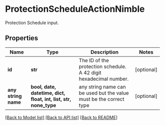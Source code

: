 # ProtectionScheduleActionNimble

Protection Schedule input.

## Properties
Name | Type | Description | Notes
------------ | ------------- | ------------- | -------------
**id** | **str** | The ID of the protection schedule. A 42 digit hexadecimal number. | [optional] 
**any string name** | **bool, date, datetime, dict, float, int, list, str, none_type** | any string name can be used but the value must be the correct type | [optional]

[[Back to Model list]](../README.md#documentation-for-models) [[Back to API list]](../README.md#documentation-for-api-endpoints) [[Back to README]](../README.md)


